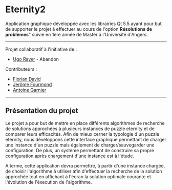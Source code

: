 # Eternity2

Application graphique développée avec les librairies Qt 5.5 ayant pour but
de supporter le projet à effectuer au cours de l'option **Résolutions de
problèmes**" suivie en 1ère année de Master à l'Université d'Angers.

- - -

Projet collaboratif à l'initiative de :
 * [Ugo Rayer](https://github.com/Seymour49) -  Abandon

Contributeurs :
* [Florian David](https://github.com/Flodavid)
* [Jerôme Fourmond](https://github.com/jfourmond)
* [Antoine Garnier](https://github.com/Ascris)

- - -

## Présentation du projet

Le projet a pour but de mettre en place différents algorithmes de recherche
de solutions approchées à plusieurs instances de puzzle eternity et de comparer
leurs efficacités.
Afin de mieux cerner la typologie d'un puzzle eternity, nous développons cette
interface graphique permettant de charger une instance d'un puzzle mais également
de charger/sauvegarder une configuration.
De plus, un système permettant de construire sa propre configuration après chargement
d'une instance est à l'étude.

A terme, cette application devra permettre, à partir d'une instance chargée, de
choisir l'algorithme à utiliser afin d'effectuer la recherche de la solution approchée
tout en affichant à l'écran la solution optimale courante et l'évolution de l'éxecution
de l'algorithme.

